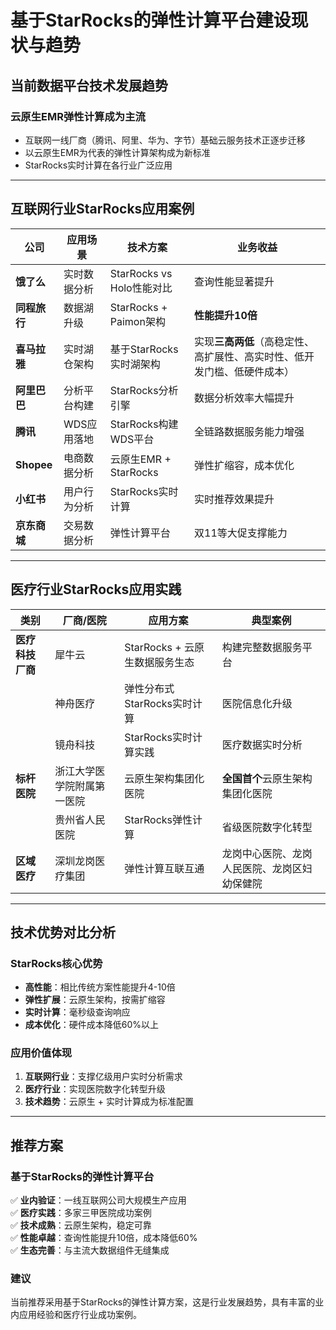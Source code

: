 # 基于StarRocks的弹性计算平台建设现状与趋势

## 当前数据平台技术发展趋势

### 云原生EMR弹性计算成为主流
- 互联网一线厂商（腾讯、阿里、华为、字节）基础云服务技术正逐步迁移
- 以云原生EMR为代表的弹性计算架构成为新标准
- StarRocks实时计算在各行业广泛应用

---

## 互联网行业StarRocks应用案例

| 公司 | 应用场景 | 技术方案 | 业务收益 |
|------|----------|----------|----------|
| **饿了么** | 实时数据分析 | StarRocks vs Holo性能对比 | 查询性能显著提升 |
| **同程旅行** | 数据湖升级 | StarRocks + Paimon架构 | **性能提升10倍** |
| **喜马拉雅** | 实时湖仓架构 | 基于StarRocks实时湖架构 | 实现**三高两低**（高稳定性、高扩展性、高实时性、低开发门槛、低硬件成本） |
| **阿里巴巴** | 分析平台构建 | StarRocks分析引擎 | 数据分析效率大幅提升 |
| **腾讯** | WDS应用落地 | StarRocks构建WDS平台 | 全链路数据服务能力增强 |
| **Shopee** | 电商数据分析 | 云原生EMR + StarRocks | 弹性扩缩容，成本优化 |
| **小红书** | 用户行为分析 | StarRocks实时计算 | 实时推荐效果提升 |
| **京东商城** | 交易数据分析 | 弹性计算平台 | 双11等大促支撑能力 |

---

## 医疗行业StarRocks应用实践

| 类别 | 厂商/医院 | 应用方案 | 典型案例 |
|------|-----------|----------|----------|
| **医疗科技厂商** | 犀牛云 | StarRocks + 云原生数据服务生态 | 构建完整数据服务平台 |
| | 神舟医疗 | 弹性分布式StarRocks实时计算 | 医院信息化升级 |
| | 镜舟科技 | StarRocks实时计算实践 | 医疗数据实时分析 |
| **标杆医院** | 浙江大学医学院附属第一医院 | 云原生架构集团化医院 | **全国首个**云原生架构集团化医院 |
| | 贵州省人民医院 | StarRocks弹性计算 | 省级医院数字化转型 |
| **区域医疗** | 深圳龙岗医疗集团 | 弹性计算互联互通 | 龙岗中心医院、龙岗人民医院、龙岗区妇幼保健院 |

---

## 技术优势对比分析

### StarRocks核心优势
- **高性能**：相比传统方案性能提升4-10倍
- **弹性扩展**：云原生架构，按需扩缩容
- **实时计算**：毫秒级查询响应
- **成本优化**：硬件成本降低60%以上

### 应用价值体现
1. **互联网行业**：支撑亿级用户实时分析需求
2. **医疗行业**：实现医院数字化转型升级
3. **技术趋势**：云原生 + 实时计算成为标准配置

---

## 推荐方案

### 基于StarRocks的弹性计算平台
✅ **业内验证**：一线互联网公司大规模生产应用  
✅ **医疗实践**：多家三甲医院成功案例  
✅ **技术成熟**：云原生架构，稳定可靠  
✅ **性能卓越**：查询性能提升10倍，成本降低60%  
✅ **生态完善**：与主流大数据组件无缝集成  

### 建议
当前推荐采用基于StarRocks的弹性计算方案，这是行业发展趋势，具有丰富的业内应用经验和医疗行业成功案例。